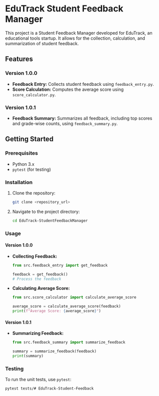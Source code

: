# EduTrack Student Feedback Manager

This project is a Student Feedback Manager developed for EduTrack, an educational tools startup. It allows for the collection, calculation, and summarization of student feedback.

## Features

### Version 1.0.0

* **Feedback Entry:** Collects student feedback using `feedback_entry.py`.
* **Score Calculation:** Computes the average score using `score_calculator.py`.

### Version 1.0.1

* **Feedback Summary:** Summarizes all feedback, including top scores and grade-wise counts, using `feedback_summary.py`.

## Getting Started

### Prerequisites

* Python 3.x
* `pytest` (for testing)

### Installation

1.  Clone the repository:

    ```bash
    git clone <repository_url>
    ```

2.  Navigate to the project directory:

    ```bash
    cd EduTrack-StudentFeedbackManager
    ```

### Usage

#### Version 1.0.0

* **Collecting Feedback:**

    ```python
    from src.feedback_entry import get_feedback

    feedback = get_feedback()
    # Process the feedback
    ```

* **Calculating Average Score:**

    ```python
    from src.score_calculator import calculate_average_score

    average_score = calculate_average_score(feedback)
    print(f"Average Score: {average_score}")
    ```

#### Version 1.0.1

* **Summarizing Feedback:**

    ```python
    from src.feedback_summary import summarize_feedback

    summary = summarize_feedback(feedback)
    print(summary)
    ```

### Testing

To run the unit tests, use `pytest`:

```bash
pytest tests/# EduTrack-Student-Feedback
